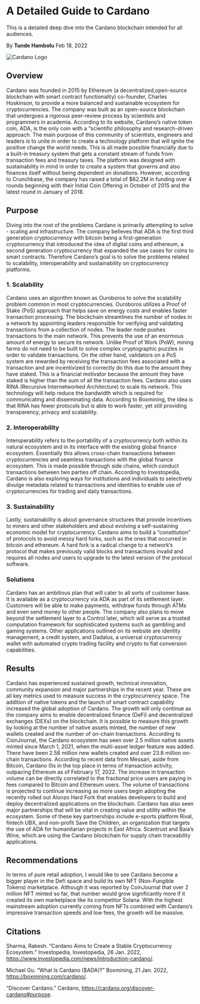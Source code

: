 # A Detailed Guide to Cardano
This is a detailed deep dive into the Cardano blockchain intended for all audiences.

By **Tunde Hambolu** Feb 18, 2022

![Cardano Logo](https://cdn.pixabay.com/photo/2021/06/03/09/04/cardano-6306459_960_720.png)
## **Overview** 
Cardano was founded in 2015 by Ethereum (a decentralized,open-source blockchain with smart contract functionality) co-founder, Charles Hoskinson, to provide a more balanced and sustainable ecosystem for cryptocurrencies. The company was built as an open-source blockchain that undergoes a rigorous peer-review process by scientists and programmers in academia. According to its website, Cardano’s native token coin, ADA, is the only coin with a “scientific philosophy and research-driven approach. The main purpose of this community of scientists, engineers and leaders is to unite in order to create a technology platform that will ignite the positive change the world needs. This is all made possible financially due to a built-in treasury system that gets a constant stream of funds from transaction fees and treasury taxes. The platform was designed with sustainability in mind in order to create a system that governs and also finances itself without being dependent on donations. However, according to Crunchbase, the company has raised a total of $62.2M in funding over 4 rounds beginning with their Initial Coin Offering in October of 2015 and the latest round in January of 2018.


## **Purpose** 
Diving into the root of the problems Cardano is primarily attempting to solve - scaling and infrastructure. The company believes that ADA is the first third generation cryptocurrency with bitcoin being a first-generation cryptocurrency that introduced the idea of digital coins and ethereum, a second generation cryptocurrency that expanded the use cases for coins to smart contracts. Therefore Cardano’s goal is to solve the problems related to scalability, interoperability and sustainability on cryptocurrency platforms. 



### 1. Scalability 
Cardano uses an algorithm known as Ouroboros to solve the scalability problem common in most cryptocurrencies. Ouroboros utilizes a Proof of Stake (PoS) approach that helps save on energy costs and enables faster transaction processing. The blockchain streamlines the number of nodes in a network by appointing leaders responsible for verifying and validating transactions from a collection of nodes. The leader node pushes transactions to the main network. This prevents the use of an enormous amount of energy to secure its network. Unlike Proof of Work (PoW), mining farms do not need to be built to solve complex cryptographic puzzles in order to validate transactions. On the other hand, validators on a PoS system are rewarded by receiving the transaction fees associated with a transaction and are incentivized to correctly do this due to the amount they have staked. This is a financial motivator because the amount they have staked is higher than the sum of all the transaction fees. Cardano also uses RINA (Recursive Internetworked Architecture) to scale its network. This technology will help reduce the bandwidth which is required for communicating and disseminating data. According to Boxmining, the idea is that RINA has fewer protocols but is able to work faster, yet still providing transparency, privacy and scalability.


### 2. Interoperability
Interoperability refers to the portability of a cryptocurrency both within its natural ecosystem and in its interface with the existing global finance ecosystem. Essentially this allows cross-chain transactions between cryptocurrencies and seamless transactions with the global finance ecosystem. This is made possible through side chains, which conduct transactions between two parties off chain. According to Investopedia, Cardano is also exploring ways for institutions and individuals to selectively divulge metadata related to transactions and identities to enable use of cryptocurrencies for trading and daily transactions.



### 3. Sustainability
Lastly, sustainability is about governance structures that provide incentives to miners and other stakeholders and about evolving a self-sustaining economic model for cryptocurrency. Cardano aims to build a “constitution” of protocols to avoid messy hard forks, such as the ones that occurred in bitcoin and ethereum. A hard fork is a radical change to a network’s protocol that makes previously valid blocks and transactions invalid and requires all nodes and users to upgrade to the latest version of the protocol software. 


### Solutions
Cardano has an ambitious plan that will cater to all sorts of customer base. It is available as a cryptocurrency via ADA as part of its settlement layer. Customers will be able to make payments, withdraw funds through ATMs and even send money to other people. The company also plans to move beyond the settlement layer to a Control later, which will serve as a trusted computation framework for sophisticated systems such as gambling and gaming systems. Other applications outlined on its website are identity management, a credit system, and Dadalus, a universal cryptocurrency wallet with automated crypto trading facility and crypto to fiat conversion capabilities. 


## **Results** 
Cardano has experienced sustained growth, technical innovation, community expansion and major partnerships in the recent year. These are all key metrics used to measure success in the cryptocurrency space. The addition of native tokens and the launch of smart contract capability increased the global adoption of Cardano. The growth will only continue as the company aims to enable decentralized finance (DeFi) and decentralized exchanges (DEXs) on the blockchain. It is possible to measure this growth by looking at the number of native assets minted, the number of new wallets created and the number of on-chain transactions. According to CoinJournal, the Cardano ecosystem has seen over 2.5 million native assets minted since March 1, 2021, when the multi-asset ledger feature was added. There have been 2.58 million new wallets created and over 23.8 million on-chain transactions. According to recent data from Messari, aside from Bitcoin, Cardano 0is in the top place in terms of transaction activity, outpacing Ethereum as of February 17, 2022. The increase in transaction volume can be directly correlated to the fractional price users are paying in fees compared to Bitcoin and Ethereum users. The volume of transactions is projected to continue increasing as more users begin adopting the recently rolled out Alonzo Hard Fork that enables developers to build and deploy decentralized applications on the blockchain. Cardano has also seen major partnerships that will be vital in creating value and utility within the ecosystem. Some of these key partnerships include e-sports platform Rival, fintech UBX, and non-profit Save the Children, an organization that targets the use of ADA for humanitarian projects in East Africa. Scantrust and Baia’s Wine, which are using the Cardano blockchain for supply chain traceability applications. 



## **Recommendations**
In terms of pure retail adoption, I would like to see Cardano become a bigger player in the Defi space and build its own NFT (Non-Fungible Tokens) marketplace. Although it was reported by CoinJournal that over 2 million NFT minted so far, that number would grow significantly more if it created its own marketplace like its competitor Solana. With the highest mainstream adoption currently coming from NFTs combined with Cardano’s impressive transaction speeds and low fees, the growth will be massive. 


## Citations 
Sharma, Rakesh. “Cardano Aims to Create a Stable Cryptocurrency Ecosystem.” Investopedia, Investopedia, 26 Jan. 2022, https://www.investopedia.com/news/introduction-cardano/. 
 
 Michael Gu. “What Is Cardano ($ADA)?” Boxmining, 21 Jan. 2022, https://boxmining.com/cardano/. 

 “Discover Cardano.” Cardano, https://cardano.org/discover-cardano#purpose. 